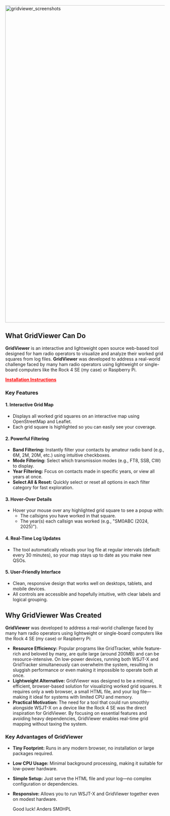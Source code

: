 <img src="https://github.com/user-attachments/assets/276c1bc4-2384-4db7-a174-d0d07c90d47b" alt="gridviewer_screenshots" width="1000">

## What GridViewer Can Do

**GridViewer** is an interactive and lightweight open source web-based tool designed for ham radio operators to visualize and analyze their worked grid squares from log files. **GridViewer** was developed to address a real-world challenge faced by many ham radio operators using lightweight or single-board computers like the Rock 4 SE (my case) or Raspberry Pi.    

<a href="https://github.com/awandahl/gridviewer/blob/main/Installation.md" style="color: red; font-weight: bold;">
  Installation Instructions
</a>

### Key Features

#### 1. Interactive Grid Map

- Displays all worked grid squares on an interactive map using OpenStreetMap and Leaflet.
- Each grid square is highlighted so you can easily see your coverage.


#### 2. Powerful Filtering

- **Band Filtering:** Instantly filter your contacts by amateur radio band (e.g., 6M, 2M, 20M, etc.) using intuitive checkboxes.
- **Mode Filtering:** Select which transmission modes (e.g., FT8, SSB, CW) to display.
- **Year Filtering:** Focus on contacts made in specific years, or view all years at once.
- **Select All \& Reset:** Quickly select or reset all options in each filter category for fast exploration.


#### 3. Hover-Over Details

- Hover your mouse over any highlighted grid square to see a popup with:
    - The callsigns you have worked in that square.
    - The year(s) each callsign was worked (e.g., "SM0ABC (2024, 2025)").

#### 4. Real-Time Log Updates

- The tool automatically reloads your log file at regular intervals (default: every 30 minutes), so your map stays up to date as you make new QSOs.

#### 5. User-Friendly Interface

- Clean, responsive design that works well on desktops, tablets, and mobile devices.
- All controls are accessible and hopefully intuitive, with clear labels and logical grouping.

## Why GridViewer Was Created

**GridViewer** was developed to address a real-world challenge faced by many ham radio operators using lightweight or single-board computers like the Rock 4 SE (my case) or Raspberry Pi:

- **Resource Efficiency:** Popular programs like GridTracker, while feature-rich and beloved by many, are quite large (around 200MB) and can be resource-intensive. On low-power devices, running both WSJT-X and GridTracker simultaneously can overwhelm the system, resulting in sluggish performance or even making it impossible to operate both at once.
- **Lightweight Alternative:** GridViewer was designed to be a minimal, efficient, browser-based solution for visualizing worked grid squares. It requires only a web browser, a small HTML file, and your log file—making it ideal for systems with limited CPU and memory.
- **Practical Motivation:** The need for a tool that could run smoothly alongside WSJT-X on a device like the Rock 4 SE was the direct inspiration for GridViewer. By focusing on essential features and avoiding heavy dependencies, GridViewer enables real-time grid mapping without taxing the system.


### Key Advantages of GridViewer

- **Tiny Footprint:** Runs in any modern browser, no installation or large packages required.
- **Low CPU Usage:** Minimal background processing, making it suitable for low-power hardware.
- **Simple Setup:** Just serve the HTML file and your log—no complex configuration or dependencies.
- **Responsive:** Allows you to run WSJT-X and GridViewer together even on modest hardware.

  Good luck!
  Anders SM0HPL

